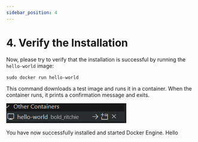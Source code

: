 ```yaml
---
sidebar_position: 4
---
```


# 4. Verify the Installation

Now, please try to verify that the installation is successful by running the `hello-world` image:

```
sudo docker run hello-world
```

This command downloads a test image and runs it in a container. When the container runs, it prints a confirmation message and exits.

![alt text](image-1.png)

You have now successfully installed and started Docker Engine. Hello